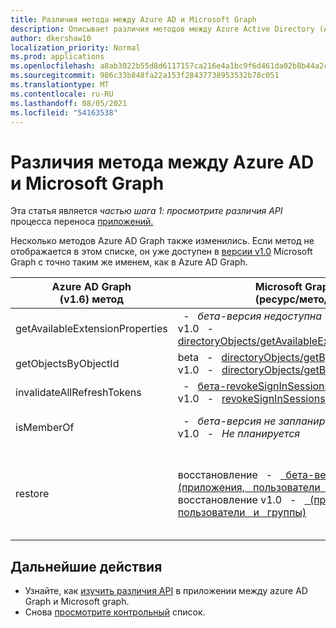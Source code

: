 ```yaml
---
title: Различия метода между Azure AD и Microsoft Graph
description: Описывает различия методов между Azure Active Directory (Azure AD) Graph API и API microsoft Graph (REST).
author: dkershaw10
localization_priority: Normal
ms.prod: applications
ms.openlocfilehash: a8ab3022b55d8d6117157ca216e4a1bc9f6d461da02b8b44a2cea39d5ebd6b9e
ms.sourcegitcommit: 986c33b848fa22a153f28437738953532b78c051
ms.translationtype: MT
ms.contentlocale: ru-RU
ms.lasthandoff: 08/05/2021
ms.locfileid: "54163538"
---
```

# <a name="method-differences-between-azure-ad-and-microsoft-graph"></a>Различия метода между Azure AD и Microsoft Graph

Эта статья является *частью шага 1: просмотрите различия API* процесса переноса [приложений.](migrate-azure-ad-graph-planning-checklist.md)

Несколько методов Azure AD Graph также изменились.  Если метод  не отображается в этом списке, он уже доступен в [версии v1.0](/graph/api/overview?view=graph-rest-1.0) Microsoft Graph с точно таким же именем, как в Azure AD Graph.

|Azure AD Graph <br>(v1.6) метод |Microsoft Graph<br>(ресурс/метод)|Комментарии|
|---|---|---|
| getAvailableExtensionProperties | &nbsp; - &nbsp; _бета-версия недоступна_ <br> v1.0 &nbsp; - &nbsp; [directoryObjects/getAvailableExtensionProperties](/graph/api/directoryobject-getavailableextensionproperties?view=graph-rest-1.0) |  |
| getObjectsByObjectId | beta &nbsp; - &nbsp; [directoryObjects/getByIds](/graph/api/directoryobject-getbyids?view=graph-rest-beta) <br> v1.0 &nbsp; - &nbsp; [directoryObjects/getByIds](/graph/api/directoryobject-getbyids?view=graph-rest-1.0) | |
| invalidateAllRefreshTokens | &nbsp; - &nbsp; [бета-revokeSignInSessions](/graph/api/user-revokesigninsessions?view=graph-rest-beta) <br> v1.0 &nbsp; - &nbsp; [revokeSignInSessions](/graph/api/user-revokesigninsessions?view=graph-rest-1.0) | |
| isMemberOf | &nbsp; - &nbsp; _бета-версия не запланирована_ <br> v1.0 &nbsp; - &nbsp; _Не планируется_ | Вместо [этого используйте checkMemberGroups.](/graph/api/user-checkmembergroups?view=graph-rest-1.0) |
| restore | восстановление &nbsp; - &nbsp; [ &nbsp; бета-версии (приложения, &nbsp; пользователи &nbsp; и &nbsp; группы)](/graph/api/directory-deleteditems-restore?view=graph-rest-beta)<br> восстановление v1.0 &nbsp; - &nbsp; [ &nbsp; (приложения, &nbsp; пользователи &nbsp; и &nbsp; группы)](/graph/api/directory-deleteditems-restore?view=graph-rest-1.0) | Вы также можете просматривать удаленные приложения, пользователей и группы и удалять их навсегда. |

## <a name="next-steps"></a>Дальнейшие действия

- Узнайте, как [изучить различия API](migrate-azure-ad-graph-audit-api-use.md) в приложении между azure AD Graph и Microsoft graph.
- Снова [просмотрите контрольный](migrate-azure-ad-graph-planning-checklist.md) список.

